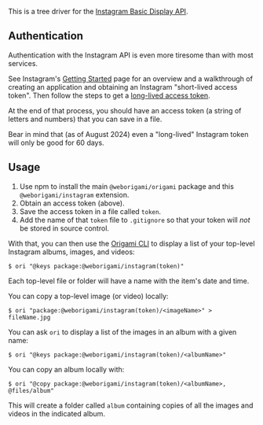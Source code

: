 This is a tree driver for the [Instagram Basic Display API](https://developers.facebook.com/docs/instagram-basic-display-api).

## Authentication

Authentication with the Instagram API is even more tiresome than with most services.

See Instagram's [Getting Started](https://developers.facebook.com/docs/instagram-basic-display-api/getting-started) page for an overview and a walkthrough of creating an application and obtaining an Instagram "short-lived access token". Then follow the steps to get a [long-lived access token](https://developers.facebook.com/docs/instagram-basic-display-api/guides/long-lived-access-tokens).

At the end of that process, you should have an access token (a string of letters and numbers) that you can save in a file.

Bear in mind that (as of August 2024) even a "long-lived" Instagram token will only be good for 60 days.

## Usage

1. Use npm to install the main `@weborigami/origami` package and this `@weborigami/instagram` extension.
1. Obtain an access token (above).
1. Save the access token in a file called `token`.
1. Add the name of that `token` file to `.gitignore` so that your token will _not_ be stored in source control.

With that, you can then use the [Origami CLI](https://weborigami.org/cli) to display a list of your top-level Instagram albums, images, and videos:

```console
$ ori "@keys package:@weborigami/instagram(token)"
```

Each top-level file or folder will have a name with the item's date and time.

You can copy a top-level image (or video) locally:

```console
$ ori "package:@weborigami/instagram(token)/<imageName>" > fileName.jpg
```

You can ask `ori` to display a list of the images in an album with a given name:

```console
$ ori "@keys package:@weborigami/instagram(token)/<albumName>"
```

You can copy an album locally with:

```console
$ ori "@copy package:@weborigami/instagram(token)/<albumName>, @files/album"
```

This will create a folder called `album` containing copies of all the images and videos in the indicated album.
